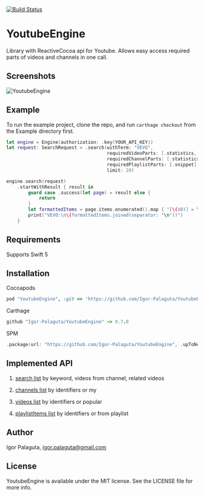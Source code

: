 [![Build Status](https://travis-ci.org/Igor-Palaguta/YoutubeEngine.svg?branch=master)](https://travis-ci.org/Igor-Palaguta/YoutubeEngine)

# YoutubeEngine

Library with ReactiveCocoa api for Youtube. Allows easy access required parts of videos and channels in one call.

## Screenshots

![YoutubeEngine](https://raw.githubusercontent.com/Igor-Palaguta/YoutubeEngine/master/Screenshots/ScreenRecord.gif)

## Example

To run the example project, clone the repo, and run `carthage checkout` from the Example directory first.

```swift
let engine = Engine(authorization: .key(YOUR_API_KEY))
let request: SearchRequest = .search(withTerm: "VEVO",
                                     requiredVideoParts: [.statistics, .contentDetails],
                                     requiredChannelParts: [.statistics],
                                     requiredPlaylistParts: [.snippet],
                                     limit: 20)

engine.search(request)
    .startWithResult { result in
        guard case .success(let page) = result else {
            return
        }
        let formattedItems = page.items.enumerated().map { "[\($0)] = \($1)" }
        print("VEVO:\n\(formattedItems.joined(separator: "\n"))")
    }
```

## Requirements

Supports Swift 5

## Installation

Cocoapods
```ruby
pod "YoutubeEngine", :git => 'https://github.com/Igor-Palaguta/YoutubeEngine', :tag => '0.7.0'
```

Carthage
```ruby
github "Igor-Palaguta/YoutubeEngine" ~> 0.7.0
```

SPM
```swift
.package(url: "https://github.com/Igor-Palaguta/YoutubeEngine", .upToNextMinor(from: "0.7.0"))
```

## Implemented API

1. [search list](https://developers.google.com/youtube/v3/docs/search/list) by keyword, videos from channel, related videos

1. [channels list](https://developers.google.com/youtube/v3/docs/channels/list) by identifiers or my

1. [videos list](https://developers.google.com/youtube/v3/docs/videos/list) by identifiers or popular

1. [playlistItems list](https://developers.google.com/youtube/v3/docs/playlistItems/list) by identifiers or from playlist

## Author

Igor Palaguta, igor.palaguta@gmail.com

## License

YoutubeEngine is available under the MIT license. See the LICENSE file for more info.
